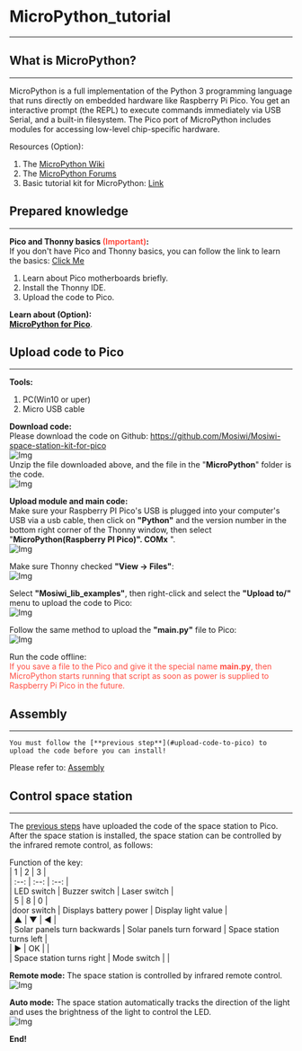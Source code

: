 # MicroPython_tutorial   
----------------------
## What is MicroPython?            
-----------------------
MicroPython is a full implementation of the Python 3 programming language that runs directly on embedded hardware like Raspberry Pi Pico. You get an interactive prompt (the REPL) to execute commands immediately via USB Serial, and a built-in filesystem. The Pico port of MicroPython includes modules for accessing low-level chip-specific hardware.      

Resources (Option):     
1. The [MicroPython Wiki](https://github.com/micropython/micropython/wiki)
2. The [MicroPython Forums](https://forum.micropython.org/)   
3. Basic tutorial kit for MicroPython: [Link](https://docs.mosiwi.com/projects/c1k0000/en/latest/)

## Prepared knowledge       
---------------------   
**Pico and Thonny basics <span style="color: rgb(255, 76, 65);">(Important)</span>:**       
If you don't have Pico and Thonny basics, you can follow the link to learn the basics: [Click Me](https://docs.mosiwi.com/en/latest/raspberry/R1D0001_raspberry_pico/R1D0001_raspberry_pico.html)     
1. Learn about Pico motherboards briefly.     
2. Install the Thonny IDE.   
3. Upload the code to Pico.

**Learn about (Option):**      
[**MicroPython for Pico**](https://docs.micropython.org/en/latest/rp2/quickref.html).    

## Upload code to Pico        
---------------------- 
**Tools:**     
1. PC(Win10 or uper)     
2. Micro USB cable 

**Download code:**    
Please download the code on Github: <https://github.com/Mosiwi/Mosiwi-space-station-kit-for-pico>     
![Img](../_static/micropython/2img.png)       
Unzip the file downloaded above, and the file in the "**MicroPython**" folder is the code.       
![Img](../_static/micropython/1img.png)   

**Upload module and main code:**    
Make sure your Raspberry PI Pico's USB is plugged into your computer's USB via a usb cable, then click on **"Python"** and the version number in the bottom right corner of the Thonny window, then select "**MicroPython(Raspberry PI Pico)". COMx** ".     
![Img](../_static/micropython/5img.png)   

Make sure Thonny checked **"View -> Files"**:  
![Img](../_static/micropython/2img.png)    

Select **"Mosiwi_lib_examples"**, then right-click and select the **"Upload to/"** menu to upload the code to Pico:    
![Img](../_static/micropython/3img.png)   

Follow the same method to upload the **"main\.py"** file to Pico:    
![Img](../_static/micropython/4img.png)   

Run the code offline:         
<span style="color: rgb(255, 76, 65);">If you save a file to the Pico and give it the special name **main\.py**, then MicroPython starts running that script as soon as power is supplied to Raspberry Pi Pico in the future.</span>     

## Assembly        
-----------
```{note}
You must follow the [**previous step**](#upload-code-to-pico) to upload the code before you can install!
```  

Please refer to: [Assembly](../assembly/assembly.md)    

## Control space station    
------------------------   
The [previous steps](#upload-code-to-pico) have uploaded the code of the space station to Pico. After the space station is installed, the space station can be controlled by the infrared remote control, as follows:       

Function of the key:    
| 1 | 2 | 3 |    
| :--: | :--: | :--: |    
| LED switch | Buzzer switch | Laser switch |      
| 5 | 8 | 0 |     
|door switch | Displays battery power | Display light value |   
| ▲ | ▼ | ◀ |     
| Solar panels turn backwards | Solar panels turn forward | Space station turns left |    
| ▶ | OK |  |    
| Space station turns right | Mode switch |  |    

**Remote mode:** The space station is controlled by infrared remote control.       
![Img](../_static/micropython/6img.png)      

**Auto mode:** The space station automatically tracks the direction of the light and uses the brightness of the light to control the LED.     
![Img](../_static/micropython/7img.png)       

**End!**    



